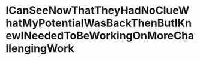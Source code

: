 # ICanSeeNowThatTheyHadNoClueWhatMyPotentialWasBackThenButIKnewINeededToBeWorkingOnMoreChallengingWork